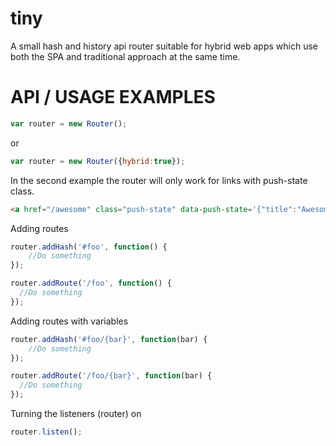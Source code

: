 # tiny
A small hash and history api router suitable for hybrid web apps which use both the SPA and traditional approach at the same time.

# API / USAGE EXAMPLES
```javascript
var router = new Router();
```
or
```javascript
var router = new Router({hybrid:true});
```
In the second example the router will only work for links with push-state class. 
```html
<a href="/awesome" class="push-state" data-push-state='{"title":"Awesome","foo":"bar"}'>Click me</a>
```

Adding routes
```javascript
router.addHash('#foo', function() {
    //Do something
});

router.addRoute('/foo', function() {
  //Do something
});
```

Adding routes with variables
```javascript
router.addHash('#foo/{bar}', function(bar) {
    //Do something
});

router.addRoute('/foo/{bar}', function(bar) {
  //Do something
});
```

Turning the listeners (router) on
```javascript
router.listen();
```
